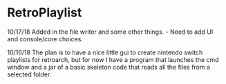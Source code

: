 # RetroPlaylist
<p>10/17/18
Added in the file writer and some other things. 
  - Need to add UI and console/core choices.
</p>
<p>
10/16/18
The plan is to have a nice little gui to create nintendo switch playlists for retroarch, 
but for now I have a program that launches the cmd window 
and a jar of a basic skeleton code that reads all the files from a selected folder. 
</p>
